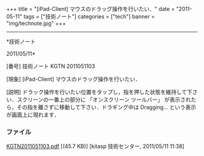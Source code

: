 ﻿+++
title = "[iPad-Client] マウスのドラッグ操作を行いたい．"
date = "2011-05-11"
tags = ["技術ノート"]
categories = ["tech"]
banner = "img/technote.jpg"
+++

-----------------------------------------------------------------------------------------------------------------------------

*技術ノート

2011/05/11*


[番号]
技術ノート KGTN 2011051103

[現象]
[iPad-Client] マウスのドラッグ操作を行いたい．

[説明]
ドラック操作を行いたい位置をタップし，指を押した状態を維持して下さい．スクリーンの一番上の部分に
「オンスクリーン ツールバー」
が表示されたら，その指を離さずに移動して下さい．ドラギング中は
Dragging... という表示が画面上に現れます．


### ファイル

 
 


[KGTN2011051103.pdf](http://techreport.kitasp.net/attachments/download/554/KGTN2011051103.pdf)
 [(45.7 KB)] [kitasp 技術センター, 2011/05/11
11:38]


 


 

